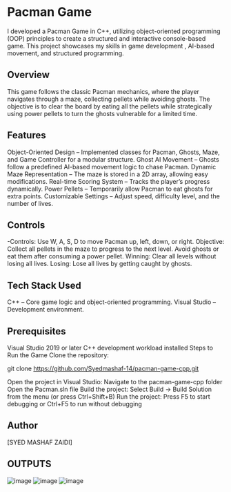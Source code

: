 # Pacman Game
I developed a Pacman Game in C++, utilizing object-oriented programming (OOP) principles
to create a structured and interactive console-based game. This project showcases my skills in game development
, AI-based movement, and structured programming.

## Overview
This game follows the classic Pacman mechanics, where the player navigates through a maze,
collecting pellets while avoiding ghosts. The objective is to clear the board by eating 
all the pellets while strategically using power pellets to turn the ghosts vulnerable for a limited time.

## Features
Object-Oriented Design – Implemented classes for Pacman, Ghosts, Maze, and Game Controller for a modular structure.
Ghost AI Movement – Ghosts follow a predefined AI-based movement logic to chase Pacman.
Dynamic Maze Representation – The maze is stored in a 2D array, allowing easy modifications.
Real-time Scoring System – Tracks the player’s progress dynamically.
Power Pellets – Temporarily allow Pacman to eat ghosts for extra points.
Customizable Settings – Adjust speed, difficulty level, and the number of lives.



## Controls
-Controls: Use W, A, S, D to move Pacman up, left, down, or right.
Objective:
Collect all pellets in the maze to progress to the next level.
Avoid ghosts or eat them after consuming a power pellet.
Winning: Clear all levels without losing all lives.
Losing: Lose all lives by getting caught by ghosts.

## Tech Stack Used
C++ – Core game logic and object-oriented programming.
Visual Studio – Development environment.


## Prerequisites
Visual Studio 2019 or later
C++ development workload installed
Steps to Run the Game
Clone the repository:

git clone https://github.com/Syedmashaf-14/pacman-game-cpp.git  

Open the project in Visual Studio:
Navigate to the pacman-game-cpp folder
Open the Pacman.sln file
Build the project:
Select Build → Build Solution from the menu (or press Ctrl+Shift+B)
Run the project:
Press F5 to start debugging or Ctrl+F5 to run without debugging


## Author
[SYED MASHAF ZAIDI]


## OUTPUTS
![image](https://github.com/user-attachments/assets/3d56ad58-53c0-4d28-9df9-6512ca072ff2)
![image](https://github.com/user-attachments/assets/17b76abd-c688-4b26-b918-22dcc3ca4915)
![image](https://github.com/user-attachments/assets/30809a11-7238-4cb6-b979-589745de834b)





                           
 
                          
        

